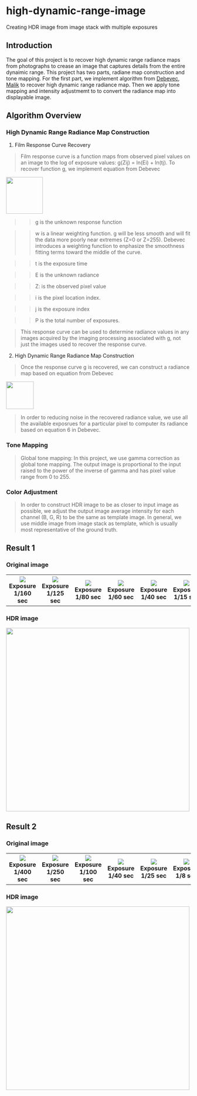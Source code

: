 # high-dynamic-range-image
Creating HDR image from image stack with multiple exposures

## Introduction
The goal of this project is to recover high dynamic range radiance maps from photographs to crease an image that captures details from the entire dynaimic range. This project has two parts, radiane map construction and tone mapping. For the first part, we implement algorithm from [Debevec, Malik](http://www.pauldebevec.com/Research/HDR/debevec-siggraph97.pdf) to recover high dynamic range radiance map. Then we apply tone mapping and intensity adjustmemt to to convert the radiance map into displayable image.

## Algorithm Overview
### High Dynamic Range Radiance Map Construction
1. Film Response Curve Recovery
>Film response curve is a function maps from observed pixel values on an image to the log of exposure values: g(Zij) = ln(Ei) + ln(tj). To recover function g, we implement equation from Debevec
<img src="https://github.com/vivianhylee/high-dynamic-range-image/raw/master/example/e1.png" height="100"/>

>>g is the unknown response function

>>w is a linear weighting function. g will be less smooth and will fit the data more poorly near extremes (Z=0 or Z=255). Debevec introduces a weighting function to enphasize the smoothness fitting terms toward the middle of the curve.

>>t is the exposure time

>>E is the unknown radiance

>>Z: is the observed pixel value

>>i is the pixel location index.

>>j is the exposure index

>>P is the total number of exposures.

>This response curve can be used to determine radiance values in any images acquired by the imaging processing associated with g, not just the images used to recover the response curve.

2. High Dynamic Range Radiance Map Construction
>Once the response curve g is recovered, we can construct a radiance map based on equation from Debevec

<img src="https://github.com/vivianhylee/high-dynamic-range-image/raw/master/example/e2.png" height="75"/>

>In order to reducing noise in the recovered radiance value, we use all the available exposrues for a particular pixel to computer its radiance based on equation 6 in Debevec. 

### Tone Mapping
>Global tone mapping: In this project, we use gamma correction as global tone mapping. The output image is proportional to the input raised to the power of the inverse of gamma and has pixel value range from 0 to 255.

### Color Adjustment
>In order to construct HDR image to be as closer to input image as possible, we adjust the output image average intensity for each channel (B, G, R) to be the same as template image. In general, we use middle image from image stack as template, which is usually most representative of the ground truth. 

## Result 1
### Original image
<table>
<tr>
<th><img src="https://github.com/vivianhylee/high-dynamic-range-image/raw/master/example/sample-00.png" /><br>Exposure 1/160 sec</th>
<th><img src="https://github.com/vivianhylee/high-dynamic-range-image/raw/master/example/sample-01.png" /><br>Exposure 1/125 sec</th>
<th><img src="https://github.com/vivianhylee/high-dynamic-range-image/raw/master/example/sample-02.png" /><br>Exposure 1/80 sec</th>
<th><img src="https://github.com/vivianhylee/high-dynamic-range-image/raw/master/example/sample-03.png" /><br>Exposure 1/60 sec</th>
<th><img src="https://github.com/vivianhylee/high-dynamic-range-image/raw/master/example/sample-04.png" /><br>Exposure 1/40 sec</th>
<th><img src="https://github.com/vivianhylee/high-dynamic-range-image/raw/master/example/sample-05.png" /><br>Exposure 1/15 sec</th>
</tr>
</table>

### HDR image
<img src="https://github.com/vivianhylee/high-dynamic-range-image/raw/master/example/output1.png" width="500"/>

## Result 2
### Original image
<table>
<tr>
<th><img src="https://github.com/vivianhylee/high-dynamic-range-image/raw/master/example/sample2-00.jpg" /><br>Exposure 1/400 sec</th>
<th><img src="https://github.com/vivianhylee/high-dynamic-range-image/raw/master/example/sample2-01.jpg" /><br>Exposure 1/250 sec</th>
<th><img src="https://github.com/vivianhylee/high-dynamic-range-image/raw/master/example/sample2-02.jpg" /><br>Exposure 1/100 sec</th>
<th><img src="https://github.com/vivianhylee/high-dynamic-range-image/raw/master/example/sample2-03.jpg" /><br>Exposure 1/40 sec</th>
<th><img src="https://github.com/vivianhylee/high-dynamic-range-image/raw/master/example/sample2-04.jpg" /><br>Exposure 1/25 sec</th>
<th><img src="https://github.com/vivianhylee/high-dynamic-range-image/raw/master/example/sample2-05.jpg" /><br>Exposure 1/8 sec</th>
<th><img src="https://github.com/vivianhylee/high-dynamic-range-image/raw/master/example/sample2-06.jpg" /><br>Exposure 1/3 sec</th>
</tr>
</table>

### HDR image
<img src="https://github.com/vivianhylee/high-dynamic-range-image/raw/master/example/output2.png" width="500"/>




